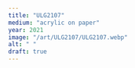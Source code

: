 ```yaml
---
title: "ULG2107"
medium: "acrylic on paper"
year: 2021
image: "/art/ULG2107/ULG2107.webp"
alt: " "
draft: true
---
```


